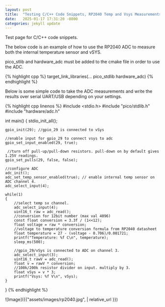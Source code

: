 ```yaml
---
layout: post
title:  "Testing C/C++ Code Snippets, RP2040 Temp and Vsys Measurements"
date:   2025-01-17 17:31:20 -0800
categories: jekyll update
---
```


Test page for C/C++ code snippets.

The below code is an example of how to use the RP2040 ADC to measure both the internal temperature sensor and vSYS.

pico_stlib and hardware_adc must be added to the cmake file in order to use the ADC.

{% highlight cpp  %}
target_link_libraries(... pico_stdlib hardware_adc)
{% endhighlight %}

Below is some simple code to take the ADC measurements and write the results over serial UART/USB depending on your settings.

{% highlight cpp linenos  %}
#include <stdio.h>
#include "pico/stdlib.h"
#include "hardware/adc.h"

int main()
{
    stdio_init_all();

    gpio_init(29); //gpio_29 is connected to vSys

    //enable input for gpio_29 to connect vsys to adc
    gpio_set_input_enabled(29, true); 

     //turn off pull-up/pull-down resistors. pull-down on by default gives 1.25V readings.
    gpio_set_pulls(29, false, false);

    //configure ADC
    adc_init();
    adc_set_temp_sensor_enabled(true); // enable internal temp sensor on ADC channel 4. 
    adc_select_input(4);

    while(1)
    {
        //select temp sx channel.
        adc_select_input(4); 
        uint16_t raw = adc_read();
        //conversion for 12bit number (max val 4096)
        const float conversion = 3.3f / (1<<12); 
        float voltage = raw * conversion; 
        //voltage to temperature conversion formula from RP2040 datasheet
        float temperature = 27 - (voltage - 0.706)/0.001721; 
        printf("Temperature: %f C\n", temperature);
        sleep_ms(500);

        //gpio_29/vSys is connected to ADC on channel 3.
        adc_select_input(3); 
        uint16_t rawV = adc_read();
        float v = rawV * conversion; 
        //100k/200k resistor divider on input. multiply by 3.
        float vSys = v * 3; 
        printf("Vsys: %f V\n", vSys);
    }
}
{% endhighlight %}

![Image]({{"assets/images/rp2040.jpg",  | relative_url }})